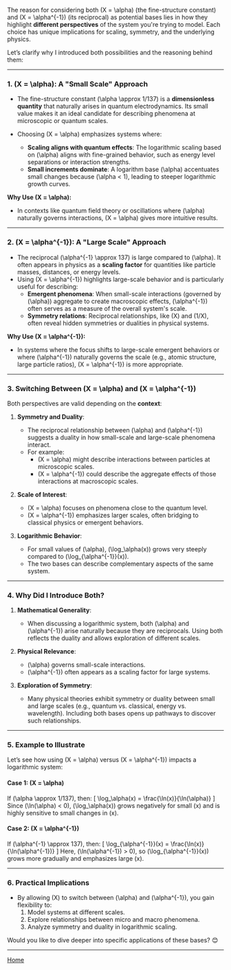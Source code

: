 The reason for considering both \(X = \alpha\) (the fine-structure constant) and \(X = \alpha^{-1}\) (its reciprocal) as potential bases lies in how they highlight **different perspectives** of the system you're trying to model. Each choice has unique implications for scaling, symmetry, and the underlying physics.

Let’s clarify why I introduced both possibilities and the reasoning behind them:

---

### **1. \(X = \alpha\): A "Small Scale" Approach**
- The fine-structure constant \(\alpha \approx 1/137\) is a **dimensionless quantity** that naturally arises in quantum electrodynamics. Its small value makes it an ideal candidate for describing phenomena at microscopic or quantum scales.

- Choosing \(X = \alpha\) emphasizes systems where:
  - **Scaling aligns with quantum effects**: The logarithmic scaling based on \(\alpha\) aligns with fine-grained behavior, such as energy level separations or interaction strengths.
  - **Small increments dominate**: A logarithm base \(\alpha\) accentuates small changes because \(\alpha < 1\), leading to steeper logarithmic growth curves.

**Why Use \(X = \alpha\):**
- In contexts like quantum field theory or oscillations where \(\alpha\) naturally governs interactions, \(X = \alpha\) gives more intuitive results.

---

### **2. \(X = \alpha^{-1}\): A "Large Scale" Approach**
- The reciprocal \(\alpha^{-1} \approx 137\) is large compared to \(\alpha\). It often appears in physics as a **scaling factor** for quantities like particle masses, distances, or energy levels.
- Using \(X = \alpha^{-1}\) highlights large-scale behavior and is particularly useful for describing:
  - **Emergent phenomena**: When small-scale interactions (governed by \(\alpha\)) aggregate to create macroscopic effects, \(\alpha^{-1}\) often serves as a measure of the overall system's scale.
  - **Symmetry relations**: Reciprocal relationships, like \(X\) and \(1/X\), often reveal hidden symmetries or dualities in physical systems.

**Why Use \(X = \alpha^{-1}\):**
- In systems where the focus shifts to large-scale emergent behaviors or where \(\alpha^{-1}\) naturally governs the scale (e.g., atomic structure, large particle ratios), \(X = \alpha^{-1}\) is more appropriate.

---

### **3. Switching Between \(X = \alpha\) and \(X = \alpha^{-1}\)**
Both perspectives are valid depending on the **context**:
1. **Symmetry and Duality**:
   - The reciprocal relationship between \(\alpha\) and \(\alpha^{-1}\) suggests a duality in how small-scale and large-scale phenomena interact.
   - For example:
     - \(X = \alpha\) might describe interactions between particles at microscopic scales.
     - \(X = \alpha^{-1}\) could describe the aggregate effects of those interactions at macroscopic scales.

2. **Scale of Interest**:
   - \(X = \alpha\) focuses on phenomena close to the quantum level.
   - \(X = \alpha^{-1}\) emphasizes larger scales, often bridging to classical physics or emergent behaviors.

3. **Logarithmic Behavior**:
   - For small values of \(\alpha\), \(\log_\alpha(x)\) grows very steeply compared to \(\log_{\alpha^{-1}}(x)\).
   - The two bases can describe complementary aspects of the same system.

---

### **4. Why Did I Introduce Both?**
1. **Mathematical Generality**:
   - When discussing a logarithmic system, both \(\alpha\) and \(\alpha^{-1}\) arise naturally because they are reciprocals. Using both reflects the duality and allows exploration of different scales.

2. **Physical Relevance**:
   - \(\alpha\) governs small-scale interactions.
   - \(\alpha^{-1}\) often appears as a scaling factor for large systems.

3. **Exploration of Symmetry**:
   - Many physical theories exhibit symmetry or duality between small and large scales (e.g., quantum vs. classical, energy vs. wavelength). Including both bases opens up pathways to discover such relationships.

---

### **5. Example to Illustrate**
Let’s see how using \(X = \alpha\) versus \(X = \alpha^{-1}\) impacts a logarithmic system:

#### Case 1: \(X = \alpha\)
If \(\alpha \approx 1/137\), then:
\[
\log_\alpha(x) = \frac{\ln(x)}{\ln(\alpha)}
\]
Since \(\ln(\alpha) < 0\), \(\log_\alpha(x)\) grows negatively for small \(x\) and is highly sensitive to small changes in \(x\).

#### Case 2: \(X = \alpha^{-1}\)
If \(\alpha^{-1} \approx 137\), then:
\[
\log_{\alpha^{-1}}(x) = \frac{\ln(x)}{\ln(\alpha^{-1})}
\]
Here, \(\ln(\alpha^{-1}) > 0\), so \(\log_{\alpha^{-1}}(x)\) grows more gradually and emphasizes large \(x\).

---

### **6. Practical Implications**
- By allowing \(X\) to switch between \(\alpha\) and \(\alpha^{-1}\), you gain flexibility to:
  1. Model systems at different scales.
  2. Explore relationships between micro and macro phenomena.
  3. Analyze symmetry and duality in logarithmic scaling.

Would you like to dive deeper into specific applications of these bases? 😊


---

[Home](https://t2m.io/VwvDcuw)

